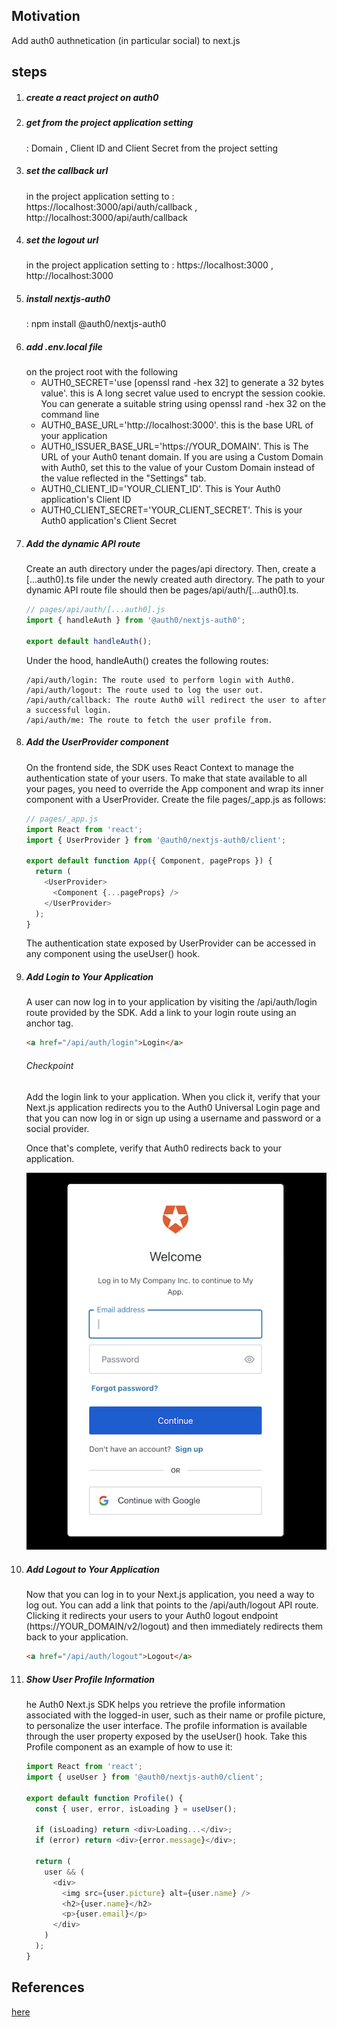 <h2>Motivation</h2>
Add auth0 authnetication (in particular social) to next.js

<h2>steps</h2>
<ol>
<li><h5>create a react project on auth0</h5></li>
<li><h5>get from the project application setting</h5> : Domain , Client ID and Client Secret from the project setting</li>
<li><h5>set the callback url</h5> in the project application setting to : https://localhost:3000/api/auth/callback , http://localhost:3000/api/auth/callback </li>
<li><h5>set the logout url</h5> in the project application setting to : https://localhost:3000 , http://localhost:3000</li>
<li><h5>install nextjs-auth0 </h5>: npm install @auth0/nextjs-auth0</li>
<li><h5>add .env.local file </h5>on the project root with the following
<ul>
<li>AUTH0_SECRET='use [openssl rand -hex 32] to generate a 32 bytes value'. this is A long secret value used to encrypt the session cookie. You can generate a suitable string using openssl rand -hex 32 on the command line</li>
<li>AUTH0_BASE_URL='http://localhost:3000'. this is the base URL of your application</li>
<li>AUTH0_ISSUER_BASE_URL='https://YOUR_DOMAIN'. This is The URL of your Auth0 tenant domain. If you are using a Custom Domain with Auth0, set this to the value of your Custom Domain instead of the value reflected in the "Settings" tab.</li>
<li>AUTH0_CLIENT_ID='YOUR_CLIENT_ID'. This is Your Auth0 application's Client ID</li>
<li>AUTH0_CLIENT_SECRET='YOUR_CLIENT_SECRET'. This is your Auth0 application's Client Secret</li>
</ul>

<li>
<h5>Add the dynamic API route</h5>
Create an auth directory under the pages/api directory. Then, create a [...auth0].ts file under the newly created auth directory. The path to your dynamic API route file should then be pages/api/auth/[...auth0].ts.

```typescript
// pages/api/auth/[...auth0].js
import { handleAuth } from '@auth0/nextjs-auth0';

export default handleAuth();
```

Under the hood, handleAuth() creates the following routes:

    /api/auth/login: The route used to perform login with Auth0.
    /api/auth/logout: The route used to log the user out.
    /api/auth/callback: The route Auth0 will redirect the user to after a successful login.
    /api/auth/me: The route to fetch the user profile from.
</li>

<li>
<h5>Add the UserProvider component</h5>
On the frontend side, the SDK uses React Context to manage the authentication state of your users. To make that state available to all your pages, you need to override the App component and wrap its inner component with a UserProvider. Create the file pages/_app.js as follows:

```typescript
// pages/_app.js
import React from 'react';
import { UserProvider } from '@auth0/nextjs-auth0/client';

export default function App({ Component, pageProps }) {
  return (
    <UserProvider>
      <Component {...pageProps} />
    </UserProvider>
  );
}
```
The authentication state exposed by UserProvider can be accessed in any component using the useUser() hook.
</li>
<li>
<h5>Add Login to Your Application</h5>

A user can now log in to your application by visiting the /api/auth/login route provided by the SDK. Add a link to your login route using an anchor tag.

```html
<a href="/api/auth/login">Login</a>
```

<h6>Checkpoint</h6>

Add the login link to your application. When you click it, verify that your Next.js application redirects you to the Auth0 Universal Login page and that you can now log in or sign up using a username and password or a social provider.

Once that's complete, verify that Auth0 redirects back to your application.

![Text](./figs/universal-login.png)


</li>

<li>
<h5>Add Logout to Your Application</h5>
Now that you can log in to your Next.js application, you need a way to log out. You can add a link that points to the /api/auth/logout API route. Clicking it redirects your users to your Auth0 logout endpoint (https://YOUR_DOMAIN/v2/logout) and then immediately redirects them back to your application.

```html
<a href="/api/auth/logout">Logout</a>
```
</li>

<li>
<h5>Show User Profile Information</h5>
he Auth0 Next.js SDK helps you retrieve the profile information associated with the logged-in user, such as their name or profile picture, to personalize the user interface. The profile information is available through the user property exposed by the useUser() hook. Take this Profile component as an example of how to use it:

```typescript
import React from 'react';
import { useUser } from '@auth0/nextjs-auth0/client';

export default function Profile() {
  const { user, error, isLoading } = useUser();

  if (isLoading) return <div>Loading...</div>;
  if (error) return <div>{error.message}</div>;

  return (
    user && (
      <div>
        <img src={user.picture} alt={user.name} />
        <h2>{user.name}</h2>
        <p>{user.email}</p>
      </div>
    )
  );
}
```

</li>

</ul>
</ol>





<h2>References</h2>
<a href='https://auth0.com/docs/quickstart/webapp/nextjs'>here</a>
